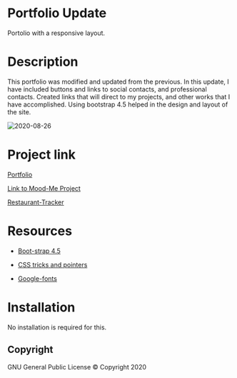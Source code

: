 # Portfolio Update
Portolio with a responsive layout.

# Description

This portfolio was modified and updated from the previous. In this update, I have included buttons and links to social contacts, and professional contacts. Created links that will direct to my projects, and other works that I have accomplished. Using bootstrap 4.5 helped in the design and layout of the site. 

![2020-08-26](https://user-images.githubusercontent.com/65925169/91287885-2c499180-e745-11ea-8810-86d4d300c1a0.png)

# Project link

[Portfolio](https://mando619.github.io/Portfolio-Updated/)

[Link to Mood-Me Project](https://github.com/Mando619/Mood-Me-)

[Restaurant-Tracker](https://github.com/mathbolson/Restaurant-Track)

# Resources 

* [Boot-strap 4.5](https://getbootstrap.com/docs/4.5/getting-started/introduction/)

* [CSS tricks and pointers](https://css-tricks.com/snippets/css/a-guide-to-flexbox/)

* [Google-fonts](https://fonts.googleapis.com/css?family=Sofia)

# Installation

No installation is required for this.

## Copyright

GNU General Public License &copy; Copyright 2020